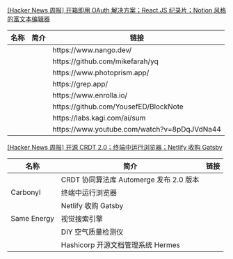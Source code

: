 [[Hacker News 周报] 开箱即用 OAuth 解决方案；React.JS 纪录片；Notion
风格的富文本编辑器](https://www.bilibili.com/video/BV1Ge4y1w7EA)
<table>
  <theader>
    <th>名称</th>
    <th>简介</th>
    <th>链接</th>
  </theader>
  <tbody>
    <tr>
      <td></td>
      <td></td>
      <td>https://www.nango.dev/</td>
    </tr><tr>
      <td></td>
      <td></td>
      <td>https://github.com/mikefarah/yq</td>
    </tr><tr>
      <td></td>
      <td></td>
      <td>https://www.photoprism.app/</td>
    </tr><tr>
      <td></td>
      <td></td>
      <td>https://grep.app/</td>
    </tr><tr>
      <td></td>
      <td></td>
      <td>https://www.enrolla.io/</td>
    </tr><tr>
      <td></td>
      <td></td>
      <td>https://github.com/YousefED/BlockNote</td>
    </tr><tr>
      <td></td>
      <td></td>
      <td>https://labs.kagi.com/ai/sum</td>
    </tr><tr>
      <td></td>
      <td></td>
      <td>https://www.youtube.com/watch?v=8pDqJVdNa44</td>
    </tr>
  </tbody>
</table>

[[Hacker News 周报] 开源 CRDT 2.0；终端中运行浏览器；Netlify 收购
Gatsby](https://www.bilibili.com/video/BV1ed4y1n7cF)
<table>
  <theader>
    <th>名称</th>
    <th>简介</th>
    <th>链接</th>
  </theader>
  <tbody>
    <tr>
      <td></td>
      <td>CRDT 协同算法库 Automerge 发布 2.0 版本</td>
      <td></td>
    </tr><tr>
      <td>Carbonyl</td>
      <td>终端中运行浏览器</td>
      <td></td>
    </tr><tr>
      <td></td>
      <td>Netlify 收购 Gatsby</td>
      <td></td>
    </tr><tr>
      <td>Same Energy</td>
      <td>视觉搜索引擎</td>
      <td></td>
    </tr><tr>
      <td></td>
      <td>DIY 空气质量检测仪</td>
      <td></td>
    </tr><tr>
      <td></td>
      <td>Hashicorp 开源文档管理系统 Hermes</td>
      <td></td>
    </tr>
  </tbody>
</table>